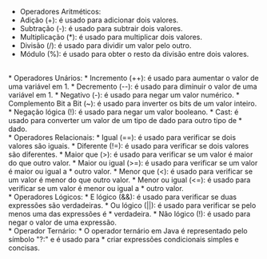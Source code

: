  * Operadores Aritméticos:
 * Adição (+): é usado para adicionar dois valores.
 * Subtração (-): é usado para subtrair dois valores.
 * Multiplicação (*): é usado para multiplicar dois valores.
 * Divisão (/): é usado para dividir um valor pelo outro.
 * Módulo (%): é usado para obter o resto da divisão entre dois valores.
<br>
 * Operadores Unários:
 * Incremento (++): é usado para aumentar o valor de uma variável em 1.
 * Decremento (--): é usado para diminuir o valor de uma variável em 1.
 * Negativo (-): é usado para negar um valor numérico.
 * Complemento Bit a Bit (~): é usado para inverter os bits de um valor inteiro.
 * Negação lógica (!): é usado para negar um valor booleano.
 * Cast: é usado para converter um valor de um tipo de dado para outro tipo de
 * dado.
<br>
 * Operadores Relacionais:
 * Igual (==): é usado para verificar se dois valores são iguais.
 * Diferente (!=): é usado para verificar se dois valores são diferentes.
 * Maior que (>): é usado para verificar se um valor é maior do que outro valor.
 * Maior ou igual (>=): é usado para verificar se um valor é maior ou igual a
 * outro valor.
 * Menor que (<): é usado para verificar se um valor é menor do que outro valor.
 * Menor ou igual (<=): é usado para verificar se um valor é menor ou igual a
 * outro valor.
<br>
 * Operadores Lógicos:
 * E lógico (&&): é usado para verificar se duas expressões são verdadeiras.
 * Ou lógico (||): é usado para verificar se pelo menos uma das expressões é
 * verdadeira.
 * Não lógico (!): é usado para negar o valor de uma expressão.
<br>
 * Operador Ternário:
 * O operador ternário em Java é representado pelo símbolo "?:" e é usado para
 * criar expressões condicionais simples e concisas.
